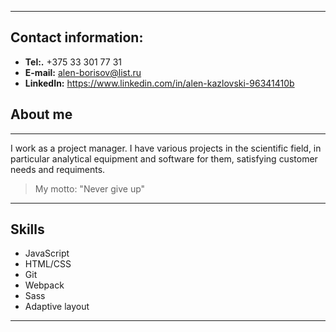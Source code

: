*****

## **Contact information:**
* **Tel:.** +375 33 301 77 31
* **E-mail:** alen-borisov@list.ru
* **LinkedIn:** https://www.linkedin.com/in/alen-kazlovski-96341410b

## About me
*****
I work as a project manager. I have various projects in the scientific field, in particular analytical equipment and software for them, satisfying customer needs and requiments.

> My motto: "Never give up"

*****
## **Skills**

* JavaScript
* HTML/CSS
* Git
* Webpack
* Sass
* Adaptive layout
*****